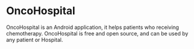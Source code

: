 # OncoHospital
OncoHospital is an Android application, it helps patients who receiving chemotherapy. OncoHospital is free and open source, and can be used by any patient or Hospital.
